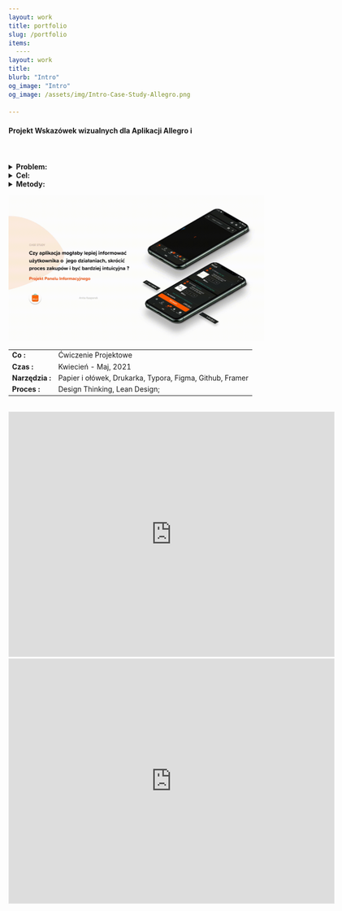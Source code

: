 ```yaml
---
layout: work
title: portfolio
slug: /portfolio
items:
  ----
layout: work
title: 
blurb: "Intro"
og_image: "Intro"
og_image: /assets/img/Intro-Case-Study-Allegro.png
      
---   
```


#### Projekt Wskazówek wizualnych dla Aplikacji Allegro  ℹ️ 
<br>
<br>

<details><summary><b>Problem:</b></summary>   Aplikacja podczas zaznaczania przez użytkownika produktów nie informuje go o zmianach, jakich dokonał. 
  <br></details>
  
<details><summary><b>Cel:</b></summary>    Zbadanie aplikacji pod względem zachowań użytkownika i zasad użyteczności + szukanie możliwośći, zaproponowanie rozwiązań. Pokazanie całego procesu UX. 
  <br></details>
  
  <details><summary><b>Metody:</b></summary>  obserwacje, wywiady, User Flow, 
Heurystyki, Persona, Model Mentalny, Analiza Konkurencji, Szkice Możliwości, Affinity Mapping Wireframy,Prototyp 

  <br></details>
  


<img src="https://raw.githubusercontent.com/AnitakasperekUX/AnitakasperekUX.github.io/main/assets/img/intro.gif">


|                                                    |                                                              |
| :------------------------------------------------- | ------------------------------------------------------------ |
| **Co :**                                           | Ćwiczenie Projektowe                                         |
| **Czas :**                                         | Kwiecień - Maj, 2021                                         |
| **Narzędzia :**                                    | Papier i ołówek, Drukarka, Typora, Figma, Github, Framer     |
| **Proces :**                                       | Design Thinking, Lean Design;                                |


<br>

<iframe style="border: 1px solid rgba(0, 0, 0, 0.1);" width="640" height="480" src="https://www.figma.com/embed?embed_host=share&url=https%3A%2F%2Fwww.figma.com%2Fproto%2Fv5nNqOrr7sCerWJbVeQzbk%2FProces-Case-Study%3Fnode-id%3D382%253A2806%26viewport%3D299%252C327%252C0.03351299837231636%26scaling%3Dscale-down%26page-id%3D381%253A1" allowfullscreen></iframe>




<iframe style="border: 1px solid rgba(0, 0, 0, 0.1)" width="640" height="480" src="https://framer.com/embed/Aplikacja-Allegro--nLpeYBWMzKAC0WOM3iV5/jVLHmIuWFpLtIeJhqjv1O7-5%3A2430jrrgncicoig" allowfullscreen></iframe>








